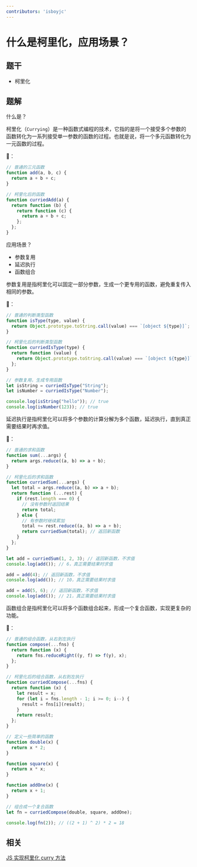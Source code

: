 ```yaml
---
contributors: 'isboyjc'
---
```


# 什么是柯里化，应用场景？

## 题干

- 柯里化



## 题解

<!-- ::: details 点我查看题解 -->

什么是？

柯里化（`Currying`）是一种函数式编程的技术，它指的是将一个接受多个参数的函数转化为一系列接受单一参数的函数的过程。也就是说，将一个多元函数转化为一元函数的过程。

🌰：

```js
// 普通的三元函数
function add(a, b, c) {
  return a + b + c;
}

// 柯里化后的函数
function curriedAdd(a) {
  return function (b) {
    return function (c) {
      return a + b + c;
    };
  };
}
```


应用场景？

- 参数复用
- 延迟执行
- 函数组合

参数复用是指柯里化可以固定一部分参数，生成一个更专用的函数，避免重复传入相同的参数。

🌰：

```js
// 普通的判断类型函数
function isType(type, value) {
  return Object.prototype.toString.call(value) === `[object ${type}]`;
}

// 柯里化后的判断类型函数
function curriedIsType(type) {
  return function (value) {
    return Object.prototype.toString.call(value) === `[object ${type}]`;
  };
}

// 参数复用，生成专用函数
let isString = curriedIsType("String");
let isNumber = curriedIsType("Number");

console.log(isString("hello")); // true
console.log(isNumber(123)); // true
```

延迟执行是指柯里化可以将多个参数的计算分解为多个函数，延迟执行，直到真正需要结果时再求值。

🌰：

```js
// 普通的求和函数
function sum(...args) {
  return args.reduce((a, b) => a + b);
}

// 柯里化后的求和函数
function curriedSum(...args) {
  let total = args.reduce((a, b) => a + b);
  return function (...rest) {
    if (rest.length === 0) {
      // 没有参数时返回结果
      return total;
    } else {
      // 有参数时继续累加
      total += rest.reduce((a, b) => a + b);
      return curriedSum(total); // 返回新函数
    }
  };
}

let add = curriedSum(1, 2, 3); // 返回新函数，不求值
console.log(add()); // 6，真正需要结果时求值

add = add(4); // 返回新函数，不求值
console.log(add()); // 10，真正需要结果时求值

add = add(5, 6); // 返回新函数，不求值
console.log(add()); // 21，真正需要结果时求值
```

函数组合是指柯里化可以将多个函数组合起来，形成一个复合函数，实现更复杂的功能。

🌰：

```js
// 普通的组合函数，从右到左执行
function compose(...fns) {
  return function (x) {
    return fns.reduceRight((y, f) => f(y), x);
  };
}

// 柯里化后的组合函数，从右到左执行
function curriedCompose(...fns) {
  return function (x) {
    let result = x;
    for (let i = fns.length - 1; i >= 0; i--) {
      result = fns[i](result);
    }
    return result;
  };
}

// 定义一些简单的函数
function double(x) {
  return x * 2;
}

function square(x) {
  return x * x;
}

function addOne(x) {
  return x + 1;
}

// 组合成一个复合函数
let fn = curriedCompose(double, square, addOne);

console.log(fn(2)); // ((2 + 1) ^ 2) * 2 = 18
```
<!-- ::: -->


## 相关

[JS 实现柯里化 curry 方法](../../write/0170_js_write_curry.md)

